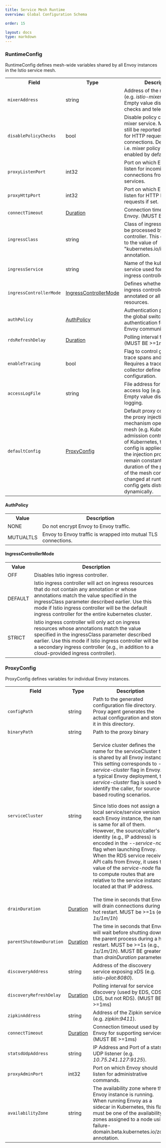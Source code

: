 ```yaml
---
title: Service Mesh Runtime
overview: Global Configuration Schema

order: 15

layout: docs
type: markdown
---
```



<a name="istio.proxy.v1.config.MeshConfig"></a>
### RuntimeConfig
RuntimeConfig defines mesh-wide variables shared by all Envoy instances in the
Istio service mesh.

<table>
 <tr>
  <th>Field</th>
  <th>Type</th>
  <th>Description</th>
 </tr>
<a name="istio.proxy.v1.config.MeshConfig.mixerAddress"></a>
 <tr>
  <td><code>mixerAddress</code></td>
  <td>string</td>
  <td>Address of the mixer service (e.g. <em>istio-mixer:9090</em>). Empty value disables Mixer checks and telemetry.</td>
 </tr>
<a name="istio.proxy.v1.config.MeshConfig.disablePolicyChecks"></a>
 <tr>
  <td><code>disablePolicyChecks</code></td>
  <td>bool</td>
  <td>Disable policy checks by the mixer service. Metrics will still be reported to the mixer for HTTP requests and TCP connections. Default is false, i.e. mixer policy check is enabled by default.</td>
 </tr>
<a name="istio.proxy.v1.config.MeshConfig.proxyListenPort"></a>
 <tr>
  <td><code>proxyListenPort</code></td>
  <td>int32</td>
  <td>Port on which Envoy should listen for incoming connections from other services.</td>
 </tr>
<a name="istio.proxy.v1.config.MeshConfig.proxyHttpPort"></a>
 <tr>
  <td><code>proxyHttpPort</code></td>
  <td>int32</td>
  <td>Port on which Envoy should listen for HTTP PROXY requests if set.</td>
 </tr>
<a name="istio.proxy.v1.config.MeshConfig.connectTimeout"></a>
 <tr>
  <td><code>connectTimeout</code></td>
  <td><a href="https://developers.google.com/protocol-buffers/docs/reference/google.protobuf#duration">Duration</a></td>
  <td>Connection timeout used by Envoy. (MUST BE &gt;=1ms)</td>
 </tr>
<a name="istio.proxy.v1.config.MeshConfig.ingressClass"></a>
 <tr>
  <td><code>ingressClass</code></td>
  <td>string</td>
  <td>Class of ingress resources to be processed by Istio ingress controller. This corresponds to the value of "kubernetes.io/ingress.class" annotation.</td>
 </tr>
<a name="istio.proxy.v1.config.MeshConfig.ingressService"></a>
 <tr>
  <td><code>ingressService</code></td>
  <td>string</td>
  <td>Name of the kubernetes service used for the istio ingress controller.</td>
 </tr>
<a name="istio.proxy.v1.config.MeshConfig.ingressControllerMode"></a>
 <tr>
  <td><code>ingressControllerMode</code></td>
  <td><a href="#istio.proxy.v1.config.MeshConfig.IngressControllerMode">IngressControllerMode</a></td>
  <td>Defines whether to use Istio ingress controller for annotated or all ingress resources.</td>
 </tr>
<a name="istio.proxy.v1.config.MeshConfig.authPolicy"></a>
 <tr>
  <td><code>authPolicy</code></td>
  <td><a href="#istio.proxy.v1.config.MeshConfig.AuthPolicy">AuthPolicy</a></td>
  <td>Authentication policy defines the global switch to control authentication for Envoy-to-Envoy communication.</td>
 </tr>
<a name="istio.proxy.v1.config.MeshConfig.rdsRefreshDelay"></a>
 <tr>
  <td><code>rdsRefreshDelay</code></td>
  <td><a href="https://developers.google.com/protocol-buffers/docs/reference/google.protobuf#duration">Duration</a></td>
  <td>Polling interval for RDS (MUST BE &gt;=1ms)</td>
 </tr>
<a name="istio.proxy.v1.config.MeshConfig.enableTracing"></a>
 <tr>
  <td><code>enableTracing</code></td>
  <td>bool</td>
  <td>Flag to control generation of trace spans and request IDs. Requires a trace span collector defined in the proxy configuration.</td>
 </tr>
<a name="istio.proxy.v1.config.MeshConfig.accessLogFile"></a>
 <tr>
  <td><code>accessLogFile</code></td>
  <td>string</td>
  <td>File address for the proxy access log (e.g. /dev/stdout). Empty value disables access logging.</td>
 </tr>
<a name="istio.proxy.v1.config.MeshConfig.defaultConfig"></a>
 <tr>
  <td><code>defaultConfig</code></td>
  <td><a href="#istio.proxy.v1.config.ProxyConfig">ProxyConfig</a></td>
  <td>Default proxy config used by the proxy injection mechanism operating in the mesh (e.g. Kubernetes admission controller) In case of Kubernetes, the proxy config is applied once during the injection process, and remain constant for the duration of the pod. The rest of the mesh config can be changed at runtime and config gets distributed dynamically.</td>
 </tr>
</table>

<a name="istio.proxy.v1.config.MeshConfig.AuthPolicy"></a>
#### AuthPolicy


<table>
 <tr>
  <th>Value</th>
  <th>Description</th>
 </tr>
<a name="istio.proxy.v1.config.MeshConfig.AuthPolicy.NONE"></a>
 <tr>
  <td>NONE</td>
  <td>Do not encrypt Envoy to Envoy traffic.</td>
 </tr>
<a name="istio.proxy.v1.config.MeshConfig.AuthPolicy.MUTUALTLS"></a>
 <tr>
  <td>MUTUALTLS</td>
  <td>Envoy to Envoy traffic is wrapped into mutual TLS connections.</td>
 </tr>
</table>

<a name="istio.proxy.v1.config.MeshConfig.IngressControllerMode"></a>
#### IngressControllerMode


<table>
 <tr>
  <th>Value</th>
  <th>Description</th>
 </tr>
<a name="istio.proxy.v1.config.MeshConfig.IngressControllerMode.OFF"></a>
 <tr>
  <td>OFF</td>
  <td>Disables Istio ingress controller.</td>
 </tr>
<a name="istio.proxy.v1.config.MeshConfig.IngressControllerMode.DEFAULT"></a>
 <tr>
  <td>DEFAULT</td>
  <td>Istio ingress controller will act on ingress resources that do not contain any annotation or whose annotations match the value specified in the ingressClass parameter described earlier. Use this mode if Istio ingress controller will be the default ingress controller for the entire kubernetes cluster.</td>
 </tr>
<a name="istio.proxy.v1.config.MeshConfig.IngressControllerMode.STRICT"></a>
 <tr>
  <td>STRICT</td>
  <td>Istio ingress controller will only act on ingress resources whose annotations match the value specified in the ingressClass parameter described earlier. Use this mode if Istio ingress controller will be a secondary ingress controller (e.g., in addition to a cloud-provided ingress controller).</td>
 </tr>
</table>

<a name="istio.proxy.v1.config.ProxyConfig"></a>
### ProxyConfig
ProxyConfig defines variables for individual Envoy instances.

<table>
 <tr>
  <th>Field</th>
  <th>Type</th>
  <th>Description</th>
 </tr>
<a name="istio.proxy.v1.config.ProxyConfig.configPath"></a>
 <tr>
  <td><code>configPath</code></td>
  <td>string</td>
  <td>Path to the generated configuration file directory. Proxy agent generates the actual configuration and stores it in this directory.</td>
 </tr>
<a name="istio.proxy.v1.config.ProxyConfig.binaryPath"></a>
 <tr>
  <td><code>binaryPath</code></td>
  <td>string</td>
  <td>Path to the proxy binary</td>
 </tr>
<a name="istio.proxy.v1.config.ProxyConfig.serviceCluster"></a>
 <tr>
  <td><code>serviceCluster</code></td>
  <td>string</td>
  <td><p>Service cluster defines the name for the serviceCluster that is shared by all Envoy instances. This setting corresponds to <em>--service-cluster</em> flag in Envoy. In a typical Envoy deployment, the <em>service-cluster</em> flag is used to identify the caller, for source-based routing scenarios.</p><p>Since Istio does not assign a local service/service version to each Envoy instance, the name is same for all of them. However, the source/caller's identity (e.g., IP address) is encoded in the <em>--service-node</em> flag when launching Envoy. When the RDS service receives API calls from Envoy, it uses the value of the <em>service-node</em> flag to compute routes that are relative to the service instances located at that IP address.</p></td>
 </tr>
<a name="istio.proxy.v1.config.ProxyConfig.drainDuration"></a>
 <tr>
  <td><code>drainDuration</code></td>
  <td><a href="https://developers.google.com/protocol-buffers/docs/reference/google.protobuf#duration">Duration</a></td>
  <td>The time in seconds that Envoy will drain connections during a hot restart. MUST be &gt;=1s (e.g., <em>1s/1m/1h</em>)</td>
 </tr>
<a name="istio.proxy.v1.config.ProxyConfig.parentShutdownDuration"></a>
 <tr>
  <td><code>parentShutdownDuration</code></td>
  <td><a href="https://developers.google.com/protocol-buffers/docs/reference/google.protobuf#duration">Duration</a></td>
  <td>The time in seconds that Envoy will wait before shutting down the parent process during a hot restart. MUST be &gt;=1s (e.g., <em>1s/1m/1h</em>). MUST BE greater than <em>drainDuration</em> parameter.</td>
 </tr>
<a name="istio.proxy.v1.config.ProxyConfig.discoveryAddress"></a>
 <tr>
  <td><code>discoveryAddress</code></td>
  <td>string</td>
  <td>Address of the discovery service exposing xDS (e.g. <em>istio-pilot:8080</em>).</td>
 </tr>
<a name="istio.proxy.v1.config.ProxyConfig.discoveryRefreshDelay"></a>
 <tr>
  <td><code>discoveryRefreshDelay</code></td>
  <td><a href="https://developers.google.com/protocol-buffers/docs/reference/google.protobuf#duration">Duration</a></td>
  <td>Polling interval for service discovery (used by EDS, CDS, LDS, but not RDS). (MUST BE &gt;=1ms)</td>
 </tr>
<a name="istio.proxy.v1.config.ProxyConfig.zipkinAddress"></a>
 <tr>
  <td><code>zipkinAddress</code></td>
  <td>string</td>
  <td>Address of the Zipkin service (e.g. <em>zipkin:9411</em>).</td>
 </tr>
<a name="istio.proxy.v1.config.ProxyConfig.connectTimeout"></a>
 <tr>
  <td><code>connectTimeout</code></td>
  <td><a href="https://developers.google.com/protocol-buffers/docs/reference/google.protobuf#duration">Duration</a></td>
  <td>Connection timeout used by Envoy for supporting services. (MUST BE &gt;=1ms)</td>
 </tr>
<a name="istio.proxy.v1.config.ProxyConfig.statsdUdpAddress"></a>
 <tr>
  <td><code>statsdUdpAddress</code></td>
  <td>string</td>
  <td>IP Address and Port of a statsd UDP listener (e.g. <em>10.75.241.127:9125</em>).</td>
 </tr>
<a name="istio.proxy.v1.config.ProxyConfig.proxyAdminPort"></a>
 <tr>
  <td><code>proxyAdminPort</code></td>
  <td>int32</td>
  <td>Port on which Envoy should listen for administrative commands.</td>
 </tr>
<a name="istio.proxy.v1.config.ProxyConfig.availabilityZone"></a>
 <tr>
  <td><code>availabilityZone</code></td>
  <td>string</td>
  <td>The availability zone where this Envoy instance is running. When running Envoy as a sidecar in Kubernetes, this flag must be one of the availability zones assigned to a node using failure-domain.beta.kubernetes.io/zone annotation.</td>
 </tr>
</table>
